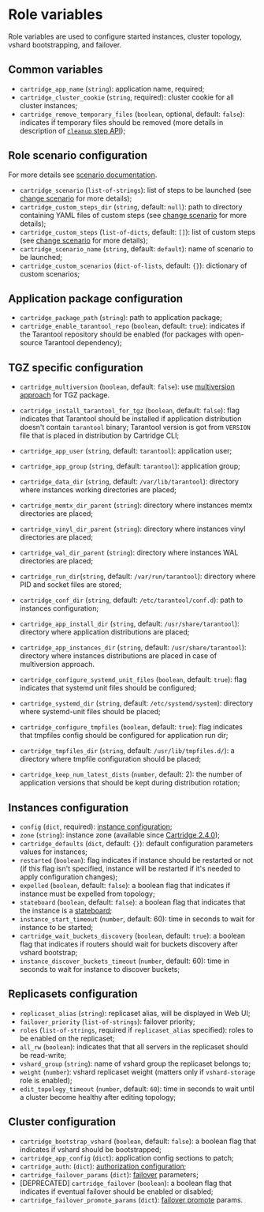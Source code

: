 # Role variables

Role variables are used to configure started instances, cluster topology,
vshard bootstrapping, and failover.

## Common variables

* `cartridge_app_name` (`string`): application name, required;
* `cartridge_cluster_cookie` (`string`, required): cluster cookie for all
  cluster instances;
* `cartridge_remove_temporary_files` (`boolean`, optional, default: `false`):
  indicates if temporary files should be removed
  (more details in description of [`cleanup` step API](/doc/scenario.md#cleanup));

## Role scenario configuration

For more details see [scenario documentation](/doc/scenario.md).

* `cartridge_scenario` (`list-of-strings`): list of steps to be launched
  (see [change scenario](/README.md#using-scenario) for more details);
* `cartridge_custom_steps_dir` (`string`, default: `null`): path to directory
  containing YAML files of custom steps (see [change scenario](/README.md#using-scenario) for more details);
* `cartridge_custom_steps` (`list-of-dicts`, default: `[]`): list of custom steps
  (see [change scenario](/README.md#using-scenario) for more details);
* `cartridge_scenario_name` (`string`, default: `default`): name of scenario to be launched;
* `cartridge_custom_scenarios` (`dict-of-lists`, default: `{}`): dictionary of custom scenarios;

## Application package configuration

* `cartridge_package_path` (`string`): path to application package;
* `cartridge_enable_tarantool_repo` (`boolean`, default: `true`):
  indicates if the Tarantool repository should be enabled (for packages with
  open-source Tarantool dependency);

## TGZ specific configuration

* `cartridge_multiversion` (`boolean`, default: `false`): use [multiversion
  approach](/doc/multiversion.md) for TGZ package.

* `cartridge_install_tarantool_for_tgz` (`boolean`, default: `false`): flag indicates
  that Tarantool should be installed if application distribution doesn't contain `tarantool`
  binary; Tarantool version is got from `VERSION` file that is placed in distribution
  by Cartridge CLI;

* `cartridge_app_user` (`string`, default: `tarantool`): application user;
* `cartridge_app_group` (`string`, default: `tarantool`): application group;

* `cartridge_data_dir` (`string`, default: `/var/lib/tarantool`): directory
  where instances working directories are placed;
* `cartridge_memtx_dir_parent` (`string`): directory where instances memtx directories are placed;
* `cartridge_vinyl_dir_parent` (`string`): directory where instances vinyl directories are placed;
* `cartridge_wal_dir_parent` (`string`): directory where instances WAL directories are placed;
* `cartridge_run_dir`(`string`, default: `/var/run/tarantool`): directory where
  PID and socket files are stored;
* `cartridge_conf_dir` (`string`, default: `/etc/tarantool/conf.d`): path to
  instances configuration;
* `cartridge_app_install_dir` (`string`, default: `/usr/share/tarantool`): directory
  where application distributions are placed;
* `cartridge_app_instances_dir` (`string`, default: `/usr/share/tarantool`): directory
  where instances distributions are placed in case of multiversion approach.

* `cartridge_configure_systemd_unit_files` (`boolean`, default: `true`): flag indicates that
  systemd unit files should be configured;
* `cartridge_systemd_dir` (`string`, default: `/etc/systemd/system`): directory where
  systemd-unit files should be placed;

* `cartridge_configure_tmpfiles` (`boolean`, default: `true`): flag indicates that tmpfiles
  config should be configured for application run dir;
* `cartridge_tmpfiles_dir` (`string`, default: `/usr/lib/tmpfiles.d/`): a directory where
  tmpfile configuration should be placed;

* `cartridge_keep_num_latest_dists` (`number`, default: 2): the number of application
  versions that should be kept during distribution rotation;

## Instances configuration

* `config` (`dict`, required): [instance configuration](/doc/instances.md);
* `zone` (`string`): instance zone (available since
  [Cartridge 2.4.0](https://github.com/tarantool/cartridge/releases/tag/2.4.0));
* `cartridge_defaults` (`dict`, default: `{}`): default configuration
  parameters values for instances;
* `restarted` (`boolean`): flag indicates if instance should be
  restarted or not (if this flag isn't specified, instance will be restarted if
  it's needed to apply configuration changes);
* `expelled` (`boolean`, default: `false`): a boolean flag that indicates if instance must be expelled from topology;
* `stateboard` (`boolean`, default: `false`): a boolean flag that indicates
   that the instance is a [stateboard](/doc/stateboard.md);
* `instance_start_timeout` (`number`, default: 60): time in seconds to wait for instance to be started;
* `cartridge_wait_buckets_discovery` (`boolean`, default: `true`): a boolean
  flag that indicates if routers should wait for buckets discovery after vshard bootstrap;
* `instance_discover_buckets_timeout` (`number`, default: 60): time in seconds
  to wait for instance to discover buckets;

## Replicasets configuration

* `replicaset_alias` (`string`): replicaset alias, will be displayed in Web UI;
* `failover_priority` (`list-of-strings`): failover priority;
* `roles` (`list-of-strings`, required if `replicaset_alias` specified): roles to be enabled on the replicaset;
* `all_rw` (`boolean`): indicates that that all servers in the replicaset should be read-write;
* `vshard_group` (`string`): name of vshard group the replicaset belongs to;
* `weight` (`number`): vshard replicaset weight (matters only if `vshard-storage` role is enabled);
* `edit_topology_timeout` (`number`, default: `60`): time in seconds to wait until a cluster become
  healthy after editing topology;

## Cluster configuration

* `cartridge_bootstrap_vshard` (`boolean`, default: `false`): a boolean
  flag that indicates if vshard should be bootstrapped;
* `cartridge_app_config` (`dict`): application config sections to patch;
* `cartridge_auth`: (`dict`): [authorization configuration](/doc/auth.md);
* `cartridge_failover_params` (`dict`): [failover](/doc/failover.md) parameters;
* [DEPRECATED] `cartridge_failover` (`boolean`): a boolean flag that
  indicates if eventual failover should be enabled or disabled;
* `cartridge_failover_promote_params` (`dict`): [failover promote](/doc/rolling_update.md#leaders-promotion) params.

